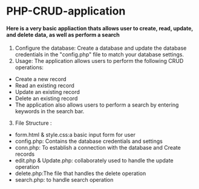 # PHP-CRUD-application
#### Here is a very basic appliaction thats allows user to create, read, update, and delete data, as well as perform a search

1. Configure the database:
Create a database and update the database credentials in the "config.php" file to match your database settings.
2. Usage:
The application allows users to perform the following CRUD operations:

* Create a new record
* Read an existing record
* Update an existing record
* Delete an existing record
* The application also allows users to perform a search by entering keywords in the search bar.
3. File Structure :
* form.html & style.css:a basic input form for user 
* config.php: Contains the database credentials and settings
* conn.php: To establish a connection with the database and Create records
* edit.php & Update.php: collaborately used to handle the update operation 
* delete.php:The file that handles the delete operation
* search.php: to handle search operation 

 
